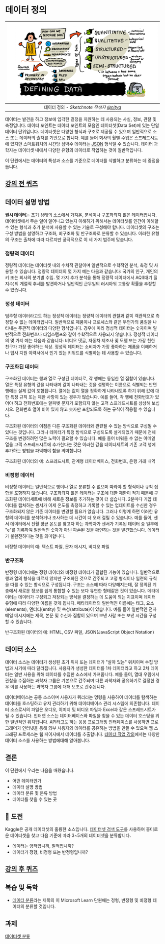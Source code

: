 # 데이터 정의

|![ [(@sketchthedocs)의 스케치노트](https://sketchthedocs.dev) ](../../../sketchnotes/03-DefiningData.png)|
|:---:|
|데이터 정의 - _Sketchnote 작성자 [@nitya](https://twitter.com/nitya)_ |

데이터는 발견을 하고 정보에 입각한 결정을 지원하는 데 사용되는 사실, 정보, 관찰 및 측정입니다. 데이터 포인트는 데이터 포인트의 모음인 데이터셋(Data Set)에 있는 단일 데이터 단위입니다. 데이터셋은 다양한 형식과 구조로 제공될 수 있으며 일반적으로 소스 또는 데이터의 출처를 기반으로 합니다. 예를 들어 회사의 월별 수입은 스프레드시트에 있지만 스마트워치의 시간당 심박수 데이터는 [JSON](https://stackoverflow.com/a/383699) 형식일 수 있습니다. 데이터 과학자는 데이터셋 내에서 다양한 유형의 데이터로 작업하는 것이 일반적입니다.

이 단원에서는 데이터의 특성과 소스를 기준으로 데이터를 식별하고 분류하는 데 중점을 둡니다.

## [강의 전 퀴즈](https://red-bay-0a991ec0f.1.azurestaticapps.net/quiz/4)
## 데이터 설명 방법
**원시 데이터**는 초기 상태의 소스에서 가져온, 분석이나 구조화되지 않은 데이터입니다. 데이터셋에서 무슨 일이 일어나고 있는지 이해하기 위해서는 데이터셋를 인간이 이해할 수 있는 형식과 추가 분석에 사용할 수 있는 기술로 구성해야 합니다. 데이터셋의 구조는 구성 방법을 설명하고 구조화, 비구조화 및 반구조화로 분류할 수 있습니다. 이러한 유형의 구조는 출처에 따라 다르지만 궁극적으로 이 세 가지 범주에 맞습니다.
### 정량적 데이터
정량적 데이터는 데이터셋 내의 수치적 관찰이며 일반적으로 수학적인 분석, 측정 및 사용할 수 있습니다. 정량적 데이터의 몇 가지 예는 다음과 같습니다: 국가의 인구, 개인의 키 또는 회사의 분기별 수입. 몇 가지 추가 분석을 통해 정량적 데이터에서 AQI(대기 질 지수)의 계절적 추세를 발견하거나 일반적인 근무일의 러시아워 교통량 확률을 추정할 수 있습니다.

### 정성 데이터
범주형 데이터라고도 하는 정성적 데이터는 정량적 데이터의 관찰과 같이 객관적으로 측정할 수 없는 데이터입니다. 일반적으로 제품이나 프로세스와 같은 무언가의 품질을 나타내는 주관적 데이터의 다양한 형식입니다. 경우에 따라 정성적 데이터는 숫자이며  일반적으로 전화번호나 타임스탬프와 같이 수학적으로 사용되지 않습니다. 정성적 데이터의 몇 가지 예는 다음과 같습니다: 비디오 댓글, 자동차 제조사 및 모델 또는 가장 친한 친구가 가장 좋아하는 색상. 정성적 데이터는 소비자가 가장 좋아하는 제품을 이해하거나 입사 지원 이력서에서 인기 있는 키워드를 식별하는 데 사용할 수 있습니다.

### 구조화된 데이터
구조화된 데이터는 행과 열로 구성된 데이터로, 각 행에는 동일한 열 집합이 있습니다. 열은 특정 유형의 값을 나타내며 값이 나타내는 것을 설명하는 이름으로 식별되는 반면 행에는 실제 값이 포함됩니다. 열에는 값이 열을 정확하게 나타내도록 하기 위해 값에 대한 특정 규칙 또는 제한 사항이 있는 경우가 많습니다. 예를 들어, 각 행에 전화번호가 있어야 하고 전화번호에는 알파벳 문자가 포함되지 않는 고객 스프레드시트를 상상해 보십시오. 전화번호 열이 비어 있지 않고 숫자만 포함되도록 하는 규칙이 적용될 수 있습니다.

구조화된 데이터의 이점은 다른 구조화된 데이터와 관련될 수 있는 방식으로 구성될 수 있다는 것입니다. 그러나 데이터가 특정 방식으로 구성되도록 설계되었기 때문에 전체 구조를 변경하려면 많은 노력이 필요할 수 있습니다. 예를 들어 비워둘 수 없는 이메일 열을 고객 스프레드시트에 추가한다는 것은 이러한 값을 데이터세트의 기존 고객 행에 추가하는 방법을 파악해야 함을 의미합니다.

구조화된 데이터의 예: 스프레드시트, 관계형 데이터베이스, 전화번호, 은행 거래 내역

### 비정형 데이터
비정형 데이터는 일반적으로 행이나 열로 분류할 수 없으며 따라야 할 형식이나 규칙 집합을 포함하지 않습니다. 구조화되지 않은 데이터는 구조에 대한 제한이 적기 때문에 구조화된 데이터세트에 비해 새로운 정보를 추가하는 것이 더 쉽습니다. 2분마다 기압 데이터를 캡처하는 센서가 이제 온도를 측정하고 기록할 수 있는 업데이트를 수신한 경우 구조화되지 않은 기존 데이터를 변경할 필요가 없습니다. 그러나 이렇게 하면 이러한 유형의 데이터를 분석하거나 조사하는 데 시간이 더 오래 걸릴 수 있습니다. 예를 들어, 센서 데이터에서 전월 평균 온도를 찾고자 하는 과학자가 센서가 기록된 데이터 중 일부에 "e"를 기록하여 일반적인 숫자가 아닌 파손된 것을 확인하는 것을 발견했습니다. 데이터가 불완전하다는 것을 의미합니다.

비정형 데이터의 예: 텍스트 파일, 문자 메시지, 비디오 파일

### 반구조화
반정형 데이터에는 정형 데이터와 비정형 데이터가 결합된 기능이 있습니다. 일반적으로 행과 열의 형식을 따르지 않지만 구조화된 것으로 간주되고 고정 형식이나 일련의 규칙을 따를 수 있는 방식으로 구성됩니다. 구조는 소스에 따라 다양해지는데, 잘 정의된 계층에서 새로운 정보를 쉽게 통합할 수 있는 보다 유연한 형태같은 것이 있습니다. 메타데이터는 데이터가 구성되고 저장되는 방식을 결정하는 데 도움이 되는 지표이며 데이터 유형에 따라 다양한 이름을 갖게 됩니다. 메타데이터의 일반적인 이름에는 태그, 요소(elements), 엔터티(entity) 및 속성(attribute)이 있습니다. 예를 들어 일반적인 전자 메일 메시지에는 제목, 본문 및 수신자 집합이 있으며 보낸 사람 또는 보낸 시간을 구성할 수 있습니다.

반구조화된 데이터의 예: HTML, CSV 파일, JSON(JavaScript Object Notation)

## 데이터 소스

데이터 소스는 데이터가 생성된 초기 위치 또는 데이터가 "살아 있는" 위치이며 수집 방법과 시기에 따라 달라집니다. 사용자가 생성한 데이터를 1차 데이터라고 하고 2차 데이터는 일반 사용을 위해 데이터를 수집한 소스에서 가져옵니다. 예를 들어, 열대 우림에서 관찰을 수집하는 과학자 그룹은 기본으로 간주되며 다른 과학자와 공유하기로 결정한 경우 이를 사용하는 과학자 그룹에 대해 보조로 간주됩니다.

데이터베이스는 공통 소스이며 사용자가 쿼리라는 명령을 사용하여 데이터를 탐색하는 데이터를 호스팅하고 유지 관리하기 위해 데이터베이스 관리 시스템에 의존합니다. 데이터 소스로서의 파일은 오디오, 이미지 및 비디오 파일과 Excel과 같은 스프레드시트가 될 수 있습니다. 인터넷 소스는 데이터베이스와 파일을 찾을 수 있는 데이터 호스팅을 위한 일반적인 위치입니다. API라고도 하는 응용 프로그래밍 인터페이스를 사용하면 프로그래머가 인터넷을 통해 외부 사용자와 데이터를 공유하는 방법을 만들 수 있으며 웹 스크래핑 프로세스는 웹 페이지에서 데이터를 추출합니다. [데이터 작업 강의](/2-Working-With-Data)에서는 다양한 데이터 소스를 사용하는 방법에대해 알아봅니다.

## 결론

이 단원에서 우리는 다음을 배웠습니다.

- 어떤 데이터인가
- 데이터 설명 방법
- 데이터 분류 및 분류 방법
- 데이터를 찾을 수 있는 곳

## 🚀 도전

Kaggle은 공개 데이터셋의 훌륭한 소스입니다. [데이터셋 검색 도구](https://www.kaggle.com/datasets)를 사용하여 흥미로운 데이터셋을 찾고 다음 기준에 따라 3~5개의 데이터셋을 분류합니다.

- 데이터는 양적입니까, 질적입니까?
- 데이터가 정형, 비정형 또는 반정형입니까?

## [강의 후 퀴즈](https://red-bay-0a991ec0f.1.azurestaticapps.net/quiz/5)



## 복습 및 독학

- [데이터 분류](https://docs.microsoft.com/en-us/learn/modules/choose-storage-approach-in-azure/2-classify-data)라는 제목의 이 Microsoft Learn 단원에는 정형, 반정형 및 비정형 데이터의 분류할 것입니다.

## 과제

[데이터셋 분류](./assignment.ko.md)
